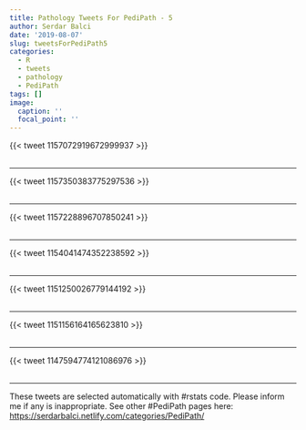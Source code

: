 ```yaml
---
title: Pathology Tweets For PediPath - 5
author: Serdar Balci
date: '2019-08-07'
slug: tweetsForPediPath5
categories:
  - R
  - tweets
  - pathology
  - PediPath
tags: []
image:
  caption: ''
  focal_point: ''
---
```



{{< tweet 1157072919672999937 >}}
<br>
<br>
<hr>
{{< tweet 1157350383775297536 >}}
<br>
<br>
<hr>
{{< tweet 1157228896707850241 >}}
<br>
<br>
<hr>
{{< tweet 1154041474352238592 >}}
<br>
<br>
<hr>
{{< tweet 1151250026779144192 >}}
<br>
<br>
<hr>
{{< tweet 1151156164165623810 >}}
<br>
<br>
<hr>
{{< tweet 1147594774121086976 >}}
<br>
<br>
<hr>


These tweets are selected automatically with #rstats code. Please inform me if any is inappropriate.
See other #PediPath pages here: https://serdarbalci.netlify.com/categories/PediPath/
